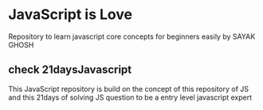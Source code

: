 # JavaScript is Love 

Repository to learn javascript core concepts for beginners easily by SAYAK GHOSH 

## check 21daysJavascript

This JavaScript repository is build on the concept of this repository of JS and this 21days of solving JS question to be a entry level javascript expert 
